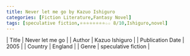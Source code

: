 ```yaml
---
title: Never let me go by Kazuo Ishiguro
categories: [Fiction Literature,Fantasy Novel]
tags: [speculative fiction,⭐⭐⭐⭐⭐⭐⭐⭐☆☆ 8/10,Ishiguro,novel]
---
```

        
| Title | Never let me go  |
| Author |  Kazuo Ishiguro  |
| Publication Date | 2005   |
| Country | England |
| Genre | speculative fiction  |
        